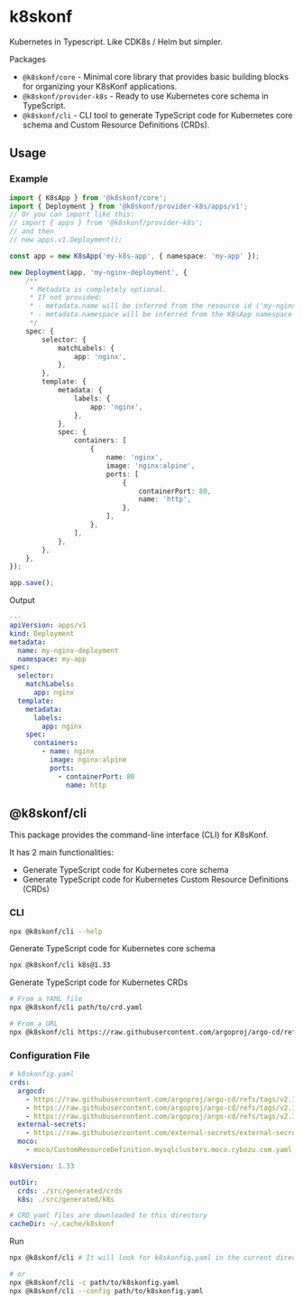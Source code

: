 # k8skonf

Kubernetes in Typescript. Like CDK8s / Helm but simpler.

Packages

- `@k8skonf/core` - Minimal core library that provides basic building blocks for organizing your K8sKonf applications.
- `@k8skonf/provider-k8s` - Ready to use Kubernetes core schema in TypeScript.
- `@k8skonf/cli` - CLI tool to generate TypeScript code for Kubernetes core schema and Custom Resource Definitions (CRDs).

## Usage

### Example

```ts
import { K8sApp } from '@k8skonf/core';
import { Deployment } from '@k8skonf/provider-k8s/apps/v1';
// Or you can import like this:
// import { apps } from '@k8skonf/provider-k8s';
// and then
// new apps.v1.Deployment();

const app = new K8sApp('my-k8s-app', { namespace: 'my-app' });

new Deployment(app, 'my-nginx-deployment', {
    /**
     * Metadata is completely optional.
     * If not provided:
     * - metadata.name will be inferred from the resource id ('my-nginx-deployment' in this case).
     * - metadata.namespace will be inferred from the K8sApp namespace ('my-app' in this case).
     */
    spec: {
        selector: {
            matchLabels: {
                app: 'nginx',
            },
        },
        template: {
            metadata: {
                labels: {
                    app: 'nginx',
                },
            },
            spec: {
                containers: [
                    {
                        name: 'nginx',
                        image: 'nginx:alpine',
                        ports: [
                            {
                                containerPort: 80,
                                name: 'http',
                            },
                        ],
                    },
                ],
            },
        },
    },
});

app.save();
```

Output

```yaml
---
apiVersion: apps/v1
kind: Deployment
metadata:
  name: my-nginx-deployment
  namespace: my-app
spec:
  selector:
    matchLabels:
      app: nginx
  template:
    metadata:
      labels:
        app: nginx
    spec:
      containers:
        - name: nginx
          image: nginx:alpine
          ports:
            - containerPort: 80
              name: http
```

## @k8skonf/cli

This package provides the command-line interface (CLI) for K8sKonf.

It has 2 main functionalities:

- Generate TypeScript code for Kubernetes core schema
- Generate TypeScript code for Kubernetes Custom Resource Definitions (CRDs)

### CLI

```sh
npx @k8skonf/cli --help
```

Generate TypeScript code for Kubernetes core schema

```sh
npx @k8skonf/cli k8s@1.33
```

Generate TypeScript code for Kubernetes CRDs

```sh
# From a YAML file
npx @k8skonf/cli path/to/crd.yaml

# From a URL
npx @k8skonf/cli https://raw.githubusercontent.com/argoproj/argo-cd/refs/tags/v2.13.2/manifests/crds/application-crd.yaml

```

### Configuration File

```yaml
# k8skonfig.yaml
crds:
  argocd:
    - https://raw.githubusercontent.com/argoproj/argo-cd/refs/tags/v2.13.2/manifests/crds/application-crd.yaml
    - https://raw.githubusercontent.com/argoproj/argo-cd/refs/tags/v2.13.2/manifests/crds/applicationset-crd.yaml
    - https://raw.githubusercontent.com/argoproj/argo-cd/refs/tags/v2.13.2/manifests/crds/appproject-crd.yaml
  external-secrets:
    - https://raw.githubusercontent.com/external-secrets/external-secrets/refs/tags/v0.12.1/deploy/crds/bundle.yaml
  moco:
    - moco/CustomResourceDefinition.mysqlclusters.moco.cybozu.com.yaml # local path to the yaml file

k8sVersion: 1.33

outDir:
  crds: ./src/generated/crds
  k8s: ./src/generated/k8s

# CRD yaml files are downloaded to this directory
cacheDir: ~/.cache/k8skonf
```

Run

```sh
npx @k8skonf/cli # It will look for k8skonfig.yaml in the current directory

# or
npx @k8skonf/cli -c path/to/k8skonfig.yaml
npx @k8skonf/cli --config path/to/k8skonfig.yaml
```
